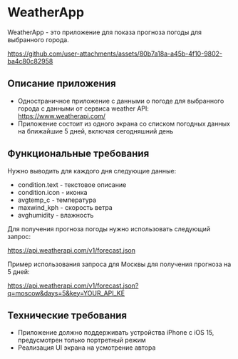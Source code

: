 # WeatherApp

WeatherApp - это приложение для показа прогноза погоды для выбранного города.

https://github.com/user-attachments/assets/80b7a18a-a45b-4f10-9802-ba4c80c82958

## Описание приложения

- Одностраничное приложение с данными о погоде для выбранного города с данными от сервиса weather API: https://www.weatherapi.com/
- Приложение состоит из одного экрана со списком погодных данных на ближайшие 5 дней, включая сегодняшний день

## Функциональные требования

Нужно выводить для каждого дня следующие данные:  
- condition.text - текстовое описание 
- condition.icon - иконка 
- avgtemp_c - температура 
- maxwind_kph - скорость ветра 
- avghumidity - влажность 

Для получения прогноза погоды нужно использовать следующий запрос:

https://api.weatherapi.com/v1/forecast.json

Пример использования запроса для Москвы для получения прогноза на 5 дней:

https://api.weatherapi.com/v1/forecast.json?q=moscow&days=5&key=YOUR_API_KE

## Технические требования

- Приложение должно поддерживать устройства iPhone с iOS 15, предусмотрен только портретный режим
- Реализация UI экрана на усмотрение автора

